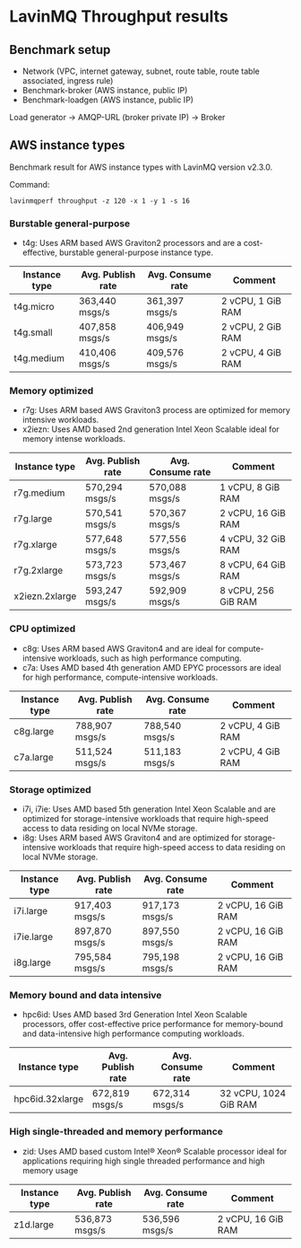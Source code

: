 # LavinMQ Throughput results

## Benchmark setup

- Network (VPC, internet gateway, subnet, route table, route table associated, ingress rule)
- Benchmark-broker (AWS instance, public IP)
- Benchmark-loadgen (AWS instance, public IP)

Load generator -> AMQP-URL (broker private IP) -> Broker

## AWS instance types

Benchmark result for AWS instance types with  LavinMQ version v2.3.0.

Command:

```console
lavinmqperf throughput -z 120 -x 1 -y 1 -s 16
```

### Burstable general-purpose

- t4g: Uses ARM based AWS Graviton2 processors and are a cost-effective, burstable general-purpose
       instance type.

| Instance type    | Avg. Publish rate | Avg. Consume rate | Comment               |
| ---------------- | ----------------- | ----------------- | --------------------- |
| t4g.micro        | 363,440 msgs/s    | 361,397 msgs/s    | 2 vCPU, 1 GiB RAM     |
| t4g.small        | 407,858 msgs/s    | 406,949 msgs/s    | 2 vCPU, 2 GiB RAM     |
| t4g.medium       | 410,406 msgs/s    | 409,576 msgs/s    | 2 vCPU, 4 GiB RAM     |

### Memory optimized

- r7g: Uses ARM based AWS Graviton3 process are optimized for memory intensive workloads.
- x2iezn: Uses AMD based 2nd generation Intel Xeon Scalable ideal for memory intense workloads.

| Instance type    | Avg. Publish rate | Avg. Consume rate | Comment               |
| ---------------- | ----------------- | ----------------- | --------------------- |
| r7g.medium       | 570,294 msgs/s    | 570,088 msgs/s    | 1 vCPU, 8 GiB RAM     |
| r7g.large        | 570,541 msgs/s    | 570,367 msgs/s    | 2 vCPU, 16 GiB RAM    |
| r7g.xlarge       | 577,648 msgs/s    | 577,556 msgs/s    | 4 vCPU, 32 GiB RAM    |
| r7g.2xlarge      | 573,723 msgs/s    | 573,467 msgs/s    | 8 vCPU, 64 GiB RAM    |
| x2iezn.2xlarge   | 593,247 msgs/s    | 592,909 msgs/s    | 8 vCPU, 256 GiB RAM   |

### CPU optimized

- c8g: Uses ARM based AWS Graviton4 and are ideal for compute-intensive workloads, such as high
       performance computing.
- c7a: Uses AMD based 4th generation AMD EPYC processors are ideal for high performance,
       compute-intensive workloads.

| Instance type    | Avg. Publish rate | Avg. Consume rate | Comment               |
| ---------------- | ----------------- | ----------------- | --------------------- |
| c8g.large        | 788,907 msgs/s    | 788,540 msgs/s    | 2 vCPU, 4 GiB RAM     |
| c7a.large        | 511,524 msgs/s    | 511,183 msgs/s    | 2 vCPU, 4 GiB RAM     |

### Storage optimized

- i7i, i7ie: Uses AMD based 5th generation Intel Xeon Scalable and are optimized for storage-intensive
             workloads that require high-speed access to data residing on local NVMe storage.
- i8g: Uses ARM based AWS Graviton4 and are optimized for storage-intensive workloads that require
       high-speed access to data residing on local NVMe storage.

| Instance type    | Avg. Publish rate | Avg. Consume rate | Comment               |
| ---------------- | ----------------- | ----------------- | --------------------- |
| i7i.large        | 917,403 msgs/s    | 917,173 msgs/s    | 2 vCPU, 16 GiB RAM    |
| i7ie.large       | 897,870 msgs/s    | 897,550 msgs/s    | 2 vCPU, 16 GiB RAM    |
| i8g.large        | 795,584 msgs/s    | 795,198 msgs/s    | 2 vCPU, 16 GiB RAM    |

### Memory bound and data intensive

- hpc6id: Uses AMD based 3rd Generation Intel Xeon Scalable processors, offer cost-effective price
          performance for memory-bound and data-intensive high performance computing workloads.

| Instance type    | Avg. Publish rate | Avg. Consume rate | Comment               |
| ---------------- | ----------------- | ----------------- | --------------------- |
| hpc6id.32xlarge  | 672,819 msgs/s    | 672,314 msgs/s    | 32 vCPU, 1024 GiB RAM |

### High single-threaded and memory performance

- zid: Uses AMD based custom Intel® Xeon® Scalable processor ideal for applications requiring high
       single threaded performance and high memory usage

| Instance type    | Avg. Publish rate | Avg. Consume rate | Comment               |
| ---------------- | ----------------- | ----------------- | --------------------- |
| z1d.large        | 536,873 msgs/s    | 536,596 msgs/s    | 2 vCPU, 16 GiB RAM    |
